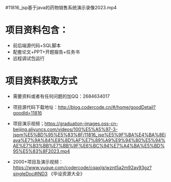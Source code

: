  #11816_jsp基于java的药物销售系统演示录像2023.mp4
    
 
 # 项目资料包含：
 * 前后端源代码+SQL脚本
 * 配套论文+PPT+开题报告+任务书
 * 远程调试包运行

 # 项目资料获取方式
 * 需要资料或者有任何问题的加QQ：2684634017

 * 项目源代码下载地址：http://blog.codercode.cn/#/home/goodDetail?goodId=11816
 
 
 * 项目演示视频；https://graduation-images.oss-cn-beijing.aliyuncs.com/videos/100%E5%A5%97-3-jspm%E5%BD%95%E5%83%8F/11816_jsp%E5%9F%BA%E4%BA%8Ejava%E7%9A%84%E8%8D%AF%E7%89%A9%E9%94%80%E5%94%AE%E7%B3%BB%E7%BB%9F%E6%BC%94%E7%A4%BA%E5%BD%95%E5%83%8F2023.mp4
 

 * 2000+项目及演示视频：https://www.yuque.com/codercode/cqaxlg/wznt5a2m92ay93gz?singleDoc#lND3 《毕设资源大全》


 
